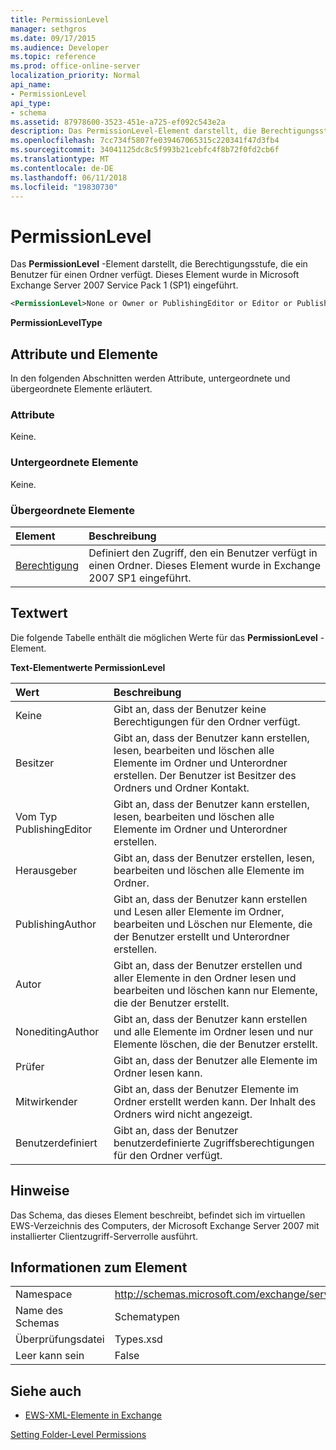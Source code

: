 ```yaml
---
title: PermissionLevel
manager: sethgros
ms.date: 09/17/2015
ms.audience: Developer
ms.topic: reference
ms.prod: office-online-server
localization_priority: Normal
api_name:
- PermissionLevel
api_type:
- schema
ms.assetid: 87978600-3523-451e-a725-ef092c543e2a
description: Das PermissionLevel-Element darstellt, die Berechtigungsstufe, die ein Benutzer für einen Ordner verfügt. Dieses Element wurde in Microsoft Exchange Server 2007 Service Pack 1 (SP1) eingeführt.
ms.openlocfilehash: 7cc734f5807fe039467065315c220341f47d3fb4
ms.sourcegitcommit: 34041125dc8c5f993b21cebfc4f8b72f0fd2cb6f
ms.translationtype: MT
ms.contentlocale: de-DE
ms.lasthandoff: 06/11/2018
ms.locfileid: "19830730"
---
```

# <a name="permissionlevel"></a>PermissionLevel

Das **PermissionLevel** -Element darstellt, die Berechtigungsstufe, die ein Benutzer für einen Ordner verfügt. Dieses Element wurde in Microsoft Exchange Server 2007 Service Pack 1 (SP1) eingeführt. 
  
```xml
<PermissionLevel>None or Owner or PublishingEditor or Editor or PublishingAuthor or Author or NoneditingAuthor or Reviewer or Contributor or Custom</PermissionLevel>
```

 **PermissionLevelType**
## <a name="attributes-and-elements"></a>Attribute und Elemente

In den folgenden Abschnitten werden Attribute, untergeordnete und übergeordnete Elemente erläutert.
  
### <a name="attributes"></a>Attribute

Keine.
  
### <a name="child-elements"></a>Untergeordnete Elemente

Keine.
  
### <a name="parent-elements"></a>Übergeordnete Elemente

|**Element**|**Beschreibung**|
|:-----|:-----|
|[Berechtigung](permission.md) <br/> |Definiert den Zugriff, den ein Benutzer verfügt in einen Ordner. Dieses Element wurde in Exchange 2007 SP1 eingeführt.  <br/> |
   
## <a name="text-value"></a>Textwert

Die folgende Tabelle enthält die möglichen Werte für das **PermissionLevel** -Element. 
  
**Text-Elementwerte PermissionLevel**

|**Wert**|**Beschreibung**|
|:-----|:-----|
|Keine  <br/> |Gibt an, dass der Benutzer keine Berechtigungen für den Ordner verfügt.  <br/> |
|Besitzer  <br/> |Gibt an, dass der Benutzer kann erstellen, lesen, bearbeiten und löschen alle Elemente im Ordner und Unterordner erstellen. Der Benutzer ist Besitzer des Ordners und Ordner Kontakt.  <br/> |
|Vom Typ PublishingEditor  <br/> |Gibt an, dass der Benutzer kann erstellen, lesen, bearbeiten und löschen alle Elemente im Ordner und Unterordner erstellen.  <br/> |
|Herausgeber  <br/> |Gibt an, dass der Benutzer erstellen, lesen, bearbeiten und löschen alle Elemente im Ordner.  <br/> |
|PublishingAuthor  <br/> |Gibt an, dass der Benutzer kann erstellen und Lesen aller Elemente im Ordner, bearbeiten und Löschen nur Elemente, die der Benutzer erstellt und Unterordner erstellen.  <br/> |
|Autor  <br/> |Gibt an, dass der Benutzer erstellen und aller Elemente in den Ordner lesen und bearbeiten und löschen kann nur Elemente, die der Benutzer erstellt.  <br/> |
|NoneditingAuthor  <br/> |Gibt an, dass der Benutzer kann erstellen und alle Elemente im Ordner lesen und nur Elemente löschen, die der Benutzer erstellt.  <br/> |
|Prüfer  <br/> |Gibt an, dass der Benutzer alle Elemente im Ordner lesen kann.  <br/> |
|Mitwirkender  <br/> |Gibt an, dass der Benutzer Elemente im Ordner erstellt werden kann. Der Inhalt des Ordners wird nicht angezeigt.  <br/> |
|Benutzerdefiniert  <br/> |Gibt an, dass der Benutzer benutzerdefinierte Zugriffsberechtigungen für den Ordner verfügt.  <br/> |
   
## <a name="remarks"></a>Hinweise

Das Schema, das dieses Element beschreibt, befindet sich im virtuellen EWS-Verzeichnis des Computers, der Microsoft Exchange Server 2007 mit installierter Clientzugriff-Serverrolle ausführt.
  
## <a name="element-information"></a>Informationen zum Element

|||
|:-----|:-----|
|Namespace  <br/> |http://schemas.microsoft.com/exchange/services/2006/types  <br/> |
|Name des Schemas  <br/> |Schematypen  <br/> |
|Überprüfungsdatei  <br/> |Types.xsd  <br/> |
|Leer kann sein  <br/> |False  <br/> |
   
## <a name="see-also"></a>Siehe auch



- [EWS-XML-Elemente in Exchange](ews-xml-elements-in-exchange.md)


[Setting Folder-Level Permissions](http://msdn.microsoft.com/library/c7530e86-5112-401c-b10a-9c054ae59f07%28Office.15%29.aspx)

